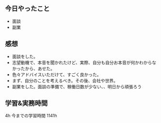 ## 今日やったこと

- 面談
- 副業

## 感想

- 面談をした。
- 志望動機で、本音を聞かれたけど、実際、自分も自分お本音が何かわからなかったから、あせた。
- 色々アドバイスいただけて、すごく良かった。
- まず、自分のことを考えるべき。その後、会社や世界。
- 副業をした。面談の準備で、稼働日数が少ない、、明日から頑張ろう

## 学習&実務時間

4h
今までの学習時間 1141h
